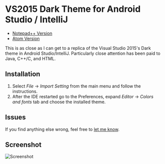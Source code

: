 # VS2015 Dark Theme for Android Studio / IntelliJ

- [Notepad++ Version](https://github.com/Nidre/VS2015-Dark-Npp/)
- [Atom Version](https://github.com/Nidre/VS2015-Dark-Atom/)

This is as close as I can get to a replica of the Visual Studio 2015's Dark theme in Android Studio/IntelliJ.  Particularly close attention has been paid to Java, C++/C, and HTML.

Installation
--------------------------
1. Select *File* → *Import Setting* from the main menu and follow the instructions.
2. After the IDE restarted go to the Preferences, expand *Editor* → *Colors and fonts* tab and choose the installed theme.

Issues
------
If you find anything else wrong, feel free to [let me know](https://github.com/Nidre/VS2015-Dark-Android-Studio/issues/new).

Screenshot
----------
![Screenshot](https://github.com/Nidre/VS2015-Dark-Android-Studio/blob/master/screenshot.png "Screenshot")
